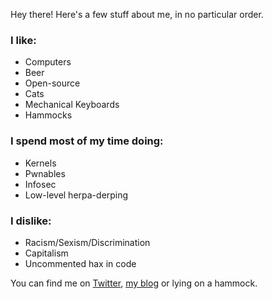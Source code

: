Hey there! Here's a few stuff about me, in no particular order.

### I like: 
- Computers
- Beer
- Open-source
- Cats
- Mechanical Keyboards
- Hammocks

### I spend most of my time doing:
- Kernels
- Pwnables
- Infosec
- Low-level herpa-derping

### I dislike:
- Racism/Sexism/Discrimination
- Capitalism
- Uncommented hax in code

You can find me on [Twitter](https://twitter.com/naliferopoulos), [my blog](https://naliferopoulos.github.io/ThinkingInBinary) or lying on a hammock.

<!--
Flag: ThisIsAPrettyLongFlagCongratsForFindingIt!
Nice one! If you are in Athens, Greece, hit me up so we can grab a beer and catch up! :^)
-->


